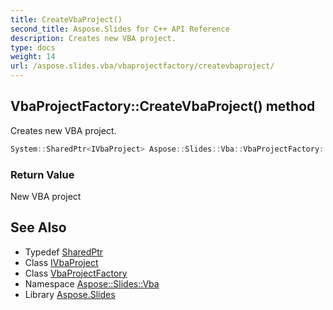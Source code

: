 ```yaml
---
title: CreateVbaProject()
second_title: Aspose.Slides for C++ API Reference
description: Creates new VBA project.
type: docs
weight: 14
url: /aspose.slides.vba/vbaprojectfactory/createvbaproject/
---
```

## VbaProjectFactory::CreateVbaProject() method


Creates new VBA project.

```cpp
System::SharedPtr<IVbaProject> Aspose::Slides::Vba::VbaProjectFactory::CreateVbaProject() override
```


### Return Value

New VBA project

## See Also

* Typedef [SharedPtr](../../../system/sharedptr/)
* Class [IVbaProject](../../ivbaproject/)
* Class [VbaProjectFactory](../)
* Namespace [Aspose::Slides::Vba](../../)
* Library [Aspose.Slides](../../../)